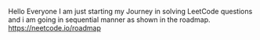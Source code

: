 Hello Everyone
I am just starting my Journey in solving LeetCode questions and i am going in sequential manner as shown in the roadmap.
https://neetcode.io/roadmap
